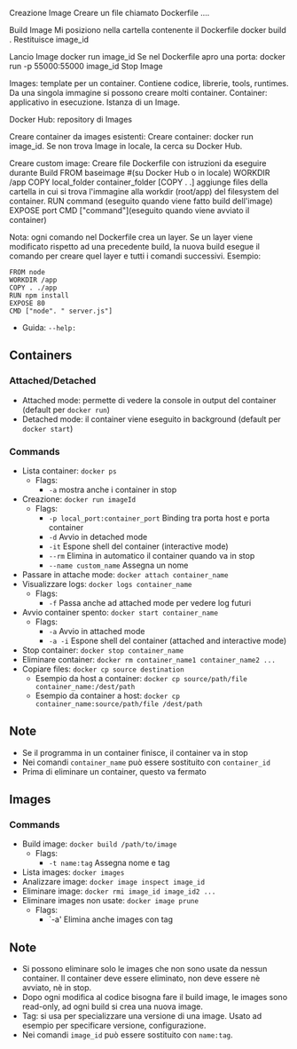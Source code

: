 Creazione Image
Creare un file chiamato Dockerfile
….

Build Image
Mi posiziono nella cartella contenente il Dockerfile
docker build .
Restituisce image_id

Lancio Image
docker run image_id
Se nel Dockerfile apro una porta: docker run -p 55000:55000 image_id
Stop Image




Images: template per un container. Contiene codice, librerie, tools, runtimes. Da una singola immagine si possono creare molti container.
Container: applicativo in esecuzione. Istanza di un Image.

Docker Hub: repository di Images

Creare container da images esistenti:
Creare container: docker run image_id. Se non trova Image in locale, la cerca su Docker Hub.


Creare custom image:
Creare file Dockerfile con istruzioni da eseguire durante Build
FROM baseimage #(su Docker Hub o in locale)
WORKDIR /app
COPY local_folder container_folder
[COPY . .] aggiunge files della cartella in cui si trova l'immagine alla workdir (root/app) del filesystem del container.
RUN command (eseguito quando viene fatto build dell'image)
EXPOSE port
CMD ["command"](eseguito quando viene avviato il container)

Nota: ogni comando nel Dockerfile crea un layer. Se un layer viene modificato rispetto ad una precedente build, la nuova build esegue il comando per creare quel layer e tutti i comandi successivi.
Esempio:
```
FROM node
WORKDIR /app
COPY . ./app
RUN npm install
EXPOSE 80
CMD ["node". " server.js"]
```


- Guida: `--help:`

## Containers
### Attached/Detached
- Attached mode: permette di vedere la console in output del container (default per `docker run`)
- Detached mode: il container viene eseguito in background (default per `docker start`)
### Commands
- Lista container: `docker ps`
  - Flags:
    - `-a` mostra anche i container in stop
- Creazione: `docker run imageId`
  - Flags:
    - `-p local_port:container_port` Binding tra porta host e porta container
    - `-d` Avvio in detached mode
    - `-it` Espone shell del container (interactive mode)
    - `--rm` Elimina in automatico il container quando va in stop
    - `--name custom_name` Assegna un nome
- Passare in attache mode: `docker attach container_name`
- Visualizzare logs: `docker logs container_name`
  - Flags:
    - `-f` Passa anche ad attached mode per vedere log futuri
- Avvio container spento: `docker start container_name`
  - Flags:
    - `-a` Avvio in attached mode
    - `-a -i` Espone shell del container (attached and interactive mode)
- Stop container: `docker stop container_name`
- Eliminare container: `docker rm container_name1 container_name2 ...`
- Copiare files: `docker cp source destination`
  - Esempio da host a container: `docker cp source/path/file container_name:/dest/path`
  - Esempio da container a host: `docker cp container_name:source/path/file /dest/path`

## Note
- Se il programma in un container finisce, il container va in stop
- Nei comandi `container_name` può essere sostituito con `container_id`
- Prima di eliminare un container, questo va fermato

## Images
### Commands
- Build image: `docker build /path/to/image`
  - Flags:
    - `-t name:tag` Assegna nome e tag
- Lista images: `docker images`
- Analizzare image: `docker image inspect image_id`
- Eliminare image: `docker rmi image_id image_id2 ...`
- Eliminare images non usate: `docker image prune`
  - Flags:
    - `-a' Elimina anche images con tag

## Note
- Si possono eliminare solo le images che non sono usate da nessun container. Il container deve essere eliminato, non deve essere nè avviato, nè in stop.
- Dopo ogni modifica al codice bisogna fare il build image, le images sono read-only, ad ogni build si crea una nuova image.
- Tag: si usa per specializzare una versione di una image. Usato ad esempio per specificare versione, configurazione.
- Nei comandi `image_id` può essere sostituito con `name:tag`.
